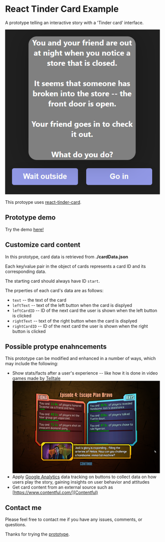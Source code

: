 # React Tinder Card Example

A prototype telling an interactive story with a 'Tinder card' interface.

![](./prototypescreen.png)

This protoype uses [react-tinder-card](https://github.com/3DJakob/react-tinder-card).

## Prototype demo

Try the demo [here!](https://mstfst.github.io/react-tinder-card-example/)

## Customize card content

In this prototype, card data is retrieved from <strong>./cardData.json</strong>

Each key/value pair in the object of cards represents a card ID and its corresponding data.

The starting card should always have ID `start`.

The prperties of each card's data are as follows:

* `text` -- the text of the card
* `leftText` -- text of the left button when the card is displyed
* `leftCardID` -- ID of the next card the user is shown when the left button is clicked
* `rightText` -- text of the right button when the card is displyed
* `rightCardID` -- ID of the next card the user is shown when the right button is clicked

## Possible protype enahncements
This prototype can be modified and enhanced in a number of ways, which may include the following:
  * Show stats/facts after a user's experience -- like how it is done in video games made by [Telltale](https://telltale.com/)
  ![](./telltalestats.png)
  * Apply [Google Analytics](https://analytics.google.com/) data tracking on buttons to collect data on how users play the story, gaining insights on user behavior and attitudes
  * Get card content from an external source such as [https://www.contentful.com/](Contentful)

## Contact me
Please feel free to contact me if you have any issues, comments, or questions.

Thanks for trying the [prototype](https://mstfst.github.io/react-tinder-card-example/).